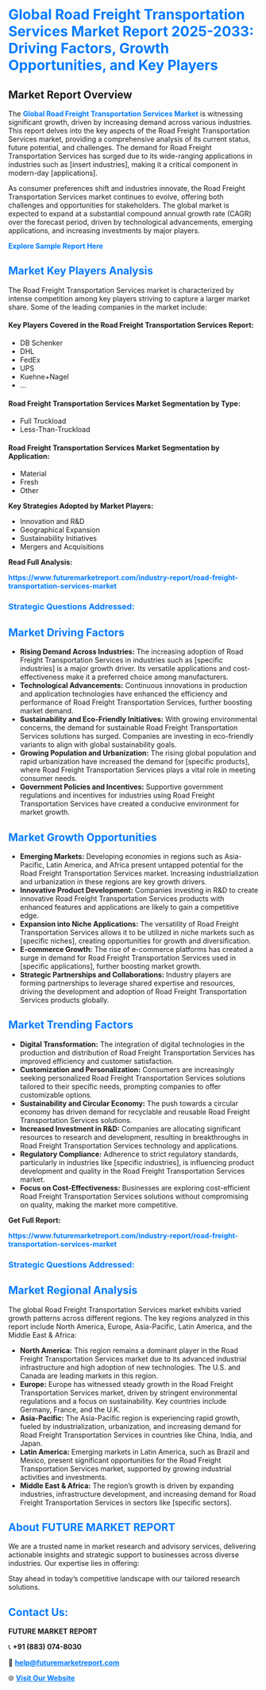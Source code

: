<h1 style="color: #007BFF;">Global Road Freight Transportation Services Market Report 2025-2033: Driving Factors, Growth Opportunities, and Key Players</h1>

<section id="overview">
<h2>Market Report Overview</h2>
<p>The <a href="https://www.futuremarketreport.com/industry-report/road-freight-transportation-services-market" style="color: #007BFF; text-decoration: none;"><strong>Global Road Freight Transportation Services Market</strong></a> is witnessing significant growth, driven by increasing demand across various industries. This report delves into the key aspects of the Road Freight Transportation Services market, providing a comprehensive analysis of its current status, future potential, and challenges. The demand for Road Freight Transportation Services has surged due to its wide-ranging applications in industries such as [insert industries], making it a critical component in modern-day [applications].</p>
<p>As consumer preferences shift and industries innovate, the Road Freight Transportation Services market continues to evolve, offering both challenges and opportunities for stakeholders. The global market is expected to expand at a substantial compound annual growth rate (CAGR) over the forecast period, driven by technological advancements, emerging applications, and increasing investments by major players.</p>
</section>

<section id="overview">
<p><a href="https://www.futuremarketreport.com/request-sample/reportId=104934" style="color: #007BFF; text-decoration: none;"><strong>Explore Sample Report Here</strong></a></p>
</section>

<section id="key-players">
<h2 style="color: #007BFF;">Market Key Players Analysis</h2>
<p>The Road Freight Transportation Services market is characterized by intense competition among key players striving to capture a larger market share. Some of the leading companies in the market include:</p>
<h4>Key Players Covered in the Road Freight Transportation Services Report:</h4>
<ul><li>DB Schenker</li><li>DHL</li><li>FedEx</li><li>UPS</li><li>Kuehne+Nagel</li><li>...</li></ul>
<h4>Road Freight Transportation Services Market Segmentation by Type:</h4>
<ul><li>Full Truckload</li><li>Less-Than-Truckload</li></ul>

<h4>Road Freight Transportation Services Market Segmentation by Application:</h4>
<ul><li>Material</li><li>Fresh</li><li>Other</li></ul>
<p><strong>Key Strategies Adopted by Market Players:</strong></p>
<ul>
<li>Innovation and R&D</li>
<li>Geographical Expansion</li>
<li>Sustainability Initiatives</li>
<li>Mergers and Acquisitions</li>
</ul>
</section>

<section>
<p><strong>Read Full Analysis: </strong></p><a href="https://www.futuremarketreport.com/industry-report/road-freight-transportation-services-market" style="color: #007BFF; text-decoration: none;"><strong>https://www.futuremarketreport.com/industry-report/road-freight-transportation-services-market</strong></a>
<h3 style="color: #007BFF;">Strategic Questions Addressed:</h3>
</section>

<section id="driving-factors">
<h2 style="color: #007BFF;">Market Driving Factors</h2>
<ul>
<li><strong>Rising Demand Across Industries:</strong> The increasing adoption of Road Freight Transportation Services in industries such as [specific industries] is a major growth driver. Its versatile applications and cost-effectiveness make it a preferred choice among manufacturers.</li>
<li><strong>Technological Advancements:</strong> Continuous innovations in production and application technologies have enhanced the efficiency and performance of Road Freight Transportation Services, further boosting market demand.</li>
<li><strong>Sustainability and Eco-Friendly Initiatives:</strong> With growing environmental concerns, the demand for sustainable Road Freight Transportation Services solutions has surged. Companies are investing in eco-friendly variants to align with global sustainability goals.</li>
<li><strong>Growing Population and Urbanization:</strong> The rising global population and rapid urbanization have increased the demand for [specific products], where Road Freight Transportation Services plays a vital role in meeting consumer needs.</li>
<li><strong>Government Policies and Incentives:</strong> Supportive government regulations and incentives for industries using Road Freight Transportation Services have created a conducive environment for market growth.</li>
</ul>
</section>

<section id="growth-opportunities">
<h2 style="color: #007BFF;">Market Growth Opportunities</h2>
<ul>
<li><strong>Emerging Markets:</strong> Developing economies in regions such as Asia-Pacific, Latin America, and Africa present untapped potential for the Road Freight Transportation Services market. Increasing industrialization and urbanization in these regions are key growth drivers.</li>
<li><strong>Innovative Product Development:</strong> Companies investing in R&D to create innovative Road Freight Transportation Services products with enhanced features and applications are likely to gain a competitive edge.</li>
<li><strong>Expansion into Niche Applications:</strong> The versatility of Road Freight Transportation Services allows it to be utilized in niche markets such as [specific niches], creating opportunities for growth and diversification.</li>
<li><strong>E-commerce Growth:</strong> The rise of e-commerce platforms has created a surge in demand for Road Freight Transportation Services used in [specific applications], further boosting market growth.</li>
<li><strong>Strategic Partnerships and Collaborations:</strong> Industry players are forming partnerships to leverage shared expertise and resources, driving the development and adoption of Road Freight Transportation Services products globally.</li>
</ul>
</section>

<section id="trending-factors">
<h2 style="color: #007BFF;">Market Trending Factors</h2>
<ul>
<li><strong>Digital Transformation:</strong> The integration of digital technologies in the production and distribution of Road Freight Transportation Services has improved efficiency and customer satisfaction.</li>
<li><strong>Customization and Personalization:</strong> Consumers are increasingly seeking personalized Road Freight Transportation Services solutions tailored to their specific needs, prompting companies to offer customizable options.</li>
<li><strong>Sustainability and Circular Economy:</strong> The push towards a circular economy has driven demand for recyclable and reusable Road Freight Transportation Services solutions.</li>
<li><strong>Increased Investment in R&D:</strong> Companies are allocating significant resources to research and development, resulting in breakthroughs in Road Freight Transportation Services technology and applications.</li>
<li><strong>Regulatory Compliance:</strong> Adherence to strict regulatory standards, particularly in industries like [specific industries], is influencing product development and quality in the Road Freight Transportation Services market.</li>
<li><strong>Focus on Cost-Effectiveness:</strong> Businesses are exploring cost-efficient Road Freight Transportation Services solutions without compromising on quality, making the market more competitive.</li>
</ul>
</section>

<section>
<p><strong>Get Full Report: </strong></p><a href="https://www.futuremarketreport.com/industry-report/road-freight-transportation-services-market" style="color: #007BFF; text-decoration: none;"><strong>https://www.futuremarketreport.com/industry-report/road-freight-transportation-services-market</strong></a>
<h3 style="color: #007BFF;">Strategic Questions Addressed:</h3>
</section>


<section id="regional-analysis">
<h2 style="color: #007BFF;">Market Regional Analysis</h2>
<p>The global Road Freight Transportation Services market exhibits varied growth patterns across different regions. The key regions analyzed in this report include North America, Europe, Asia-Pacific, Latin America, and the Middle East & Africa:</p>
<ul>
<li><strong>North America:</strong> This region remains a dominant player in the Road Freight Transportation Services market due to its advanced industrial infrastructure and high adoption of new technologies. The U.S. and Canada are leading markets in this region.</li>
<li><strong>Europe:</strong> Europe has witnessed steady growth in the Road Freight Transportation Services market, driven by stringent environmental regulations and a focus on sustainability. Key countries include Germany, France, and the U.K.</li>
<li><strong>Asia-Pacific:</strong> The Asia-Pacific region is experiencing rapid growth, fueled by industrialization, urbanization, and increasing demand for Road Freight Transportation Services in countries like China, India, and Japan.</li>
<li><strong>Latin America:</strong> Emerging markets in Latin America, such as Brazil and Mexico, present significant opportunities for the Road Freight Transportation Services market, supported by growing industrial activities and investments.</li>
<li><strong>Middle East & Africa:</strong> The region’s growth is driven by expanding industries, infrastructure development, and increasing demand for Road Freight Transportation Services in sectors like [specific sectors].</li>
</ul>
</section>

<footer>
<h2 style="color: #007BFF;">About FUTURE MARKET REPORT</h2>
<p>We are a trusted name in market research and advisory services, delivering actionable insights and strategic support to businesses across diverse industries. Our expertise lies in offering:</p>

<p>Stay ahead in today’s competitive landscape with our tailored research solutions.</p>

<h2 style="color: #007BFF;">Contact Us:</h2>
<p><strong>FUTURE MARKET REPORT</strong></p>
<p>📞 <strong>+91 (883) 074-8030</strong></p>
<p>📧 <strong><a href="mailto:help@futuremarketreport.com" style="color: #007BFF;">help@futuremarketreport.com</a></strong></p>
<p>🌐 <strong><a href="https://www.futuremarketreport.com/" style="color: #007BFF;">Visit Our Website</a></strong></p>
</footer>